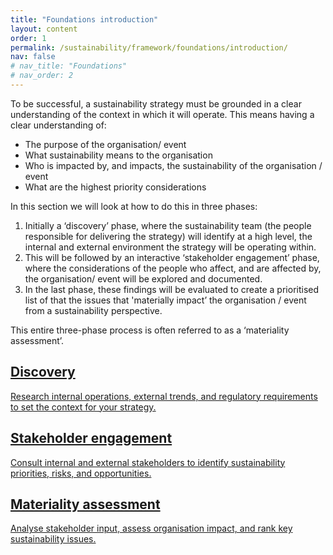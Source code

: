 ```yaml
---
title: "Foundations introduction"
layout: content
order: 1
permalink: /sustainability/framework/foundations/introduction/
nav: false
# nav_title: "Foundations"
# nav_order: 2
---
```


To be successful, a sustainability strategy must be grounded in a clear understanding of the context in which it will operate.  This means having a clear understanding of:
-	The purpose of the organisation/ event
-	What sustainability means to the organisation
-	Who is impacted by, and impacts, the sustainability of the organisation / event
-	What are the highest priority considerations

In this section we will look at how to do this in three phases:
1. Initially a ‘discovery’ phase, where the sustainability team (the people responsible for delivering the strategy) will identify at a high level, the internal and external environment the strategy will be operating within.  
2. This will be followed by an interactive ‘stakeholder engagement’ phase, where the considerations of the people who affect, and are affected by, the organisation/ event will be explored and documented.  
3. In the last phase, these findings will be evaluated to create a prioritised list of that the issues that 'materially impact’ the organisation / event from a sustainability perspective.  

This entire three-phase process is often referred to as a ‘materiality assessment’. 

<section class="phase-blocks outlined green">
  <a href="/foundations/discovery/" class="phase-block">
    <h2>Discovery</h2>
    <p>Research internal operations, external trends, and regulatory requirements to set the context for your strategy.</p>
  </a>
  <a href="/foundations/stakeholderEngagement/" class="phase-block">
    <h2>Stakeholder engagement</h2>
    <p>Consult internal and external stakeholders to identify sustainability priorities, risks, and opportunities.</p>
  </a>
  <a href="/foundations/materialityAssessment/" class="phase-block">
    <h2>Materiality assessment</h2>
    <p>Analyse stakeholder input, assess organisation impact, and rank key sustainability issues.</p>
  </a>
</section>